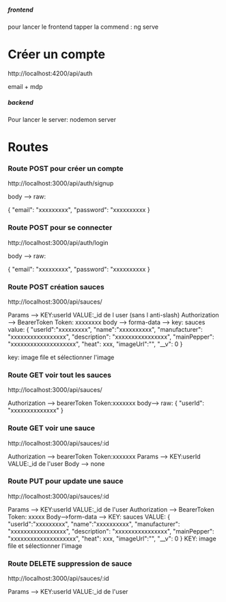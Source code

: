 ##### frontend
pour lancer le frontend tapper la commend : ng serve

# Créer un compte
http://localhost:4200/api/auth

email + mdp

##### backend

Pour lancer le server: nodemon server

# Routes

### Route POST pour créer un compte

http://localhost:3000/api/auth/signup

body --> raw:

{
"email": "xxxxxxxxx",
"password": "xxxxxxxxxx
}

### Route POST pour se connecter

http://localhost:3000/api/auth/login

body --> raw:

{
"email": "xxxxxxxxx",
"password": "xxxxxxxxxx
}

### Route POST création sauces

http://localhost:3000/api/sauces/

Params --> KEY:userId VALUE:\_id de l user (sans l anti-slash)
Authorization --> BearerToken Token: xxxxxxxx
body --> forma-data -->
key: sauces
value: {
"userId":"xxxxxxxxx",
"name":"xxxxxxxxxx",
"manufacturer": "xxxxxxxxxxxxxxxxx",
"description": "xxxxxxxxxxxxxxxx",
"mainPepper": "xxxxxxxxxxxxxxxxxxxx",
"heat": xxx,
"imageUrl":"",
"\_\_v": 0
}

key: image
file et sélectionner l'image

### Route GET voir tout les sauces

http://localhost:3000/api/sauces/

Authorization --> bearerToken Token:xxxxxxx
body--> raw:
{
"userId": "xxxxxxxxxxxxxx"
}

### Route GET voir une sauce

http://localhost:3000/api/sauces/:id

Authorization --> bearerToken Token:xxxxxxx
Params --> KEY:userId VALUE:\_id de l'user
Body --> none

### Route PUT pour update une sauce

http://localhost:3000/api/sauces/:id

Params --> KEY:userId VALUE:\_id de l'user
Authorization --> BearerToken Token: xxxxx
Body-->form-data -->
KEY: sauces
VALUE:
{
"userId":"xxxxxxxxx",
"name":"xxxxxxxxxx",
"manufacturer": "xxxxxxxxxxxxxxxxx",
"description": "xxxxxxxxxxxxxxxx",
"mainPepper": "xxxxxxxxxxxxxxxxxxxx",
"heat": xxx,
"imageUrl":"",
"\_\_v": 0
}
KEY: image
file et sélectionner l'image

### Route DELETE suppression de sauce

http://localhost:3000/api/sauces/:id

Params --> KEY:userId VALUE:\_id de l'user

